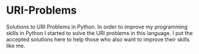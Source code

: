 # URI-Problems
Solutions to URI Problems in Python.
In order to improve my programming skills in Python I started to solve the URI problems in this language.
I put the accepted solutions here to help those who also want to improve their skills like me.
